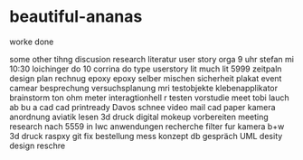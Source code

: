 # beautiful-ananas
worke done

some other tihng
discusion
research
literatur
user story
orga
9 uhr stefan mi
10:30 loichinger do
10 corrina do
type userstory
lit
much lit
5999
zeitpaln
design
plan
rechnug
epoxy
epoxy selber mischen
sicherheit
plakat
event camear
besprechung
versuchsplanung
mri testobjekte
klebenapplikator
brainstorm
ton
ohm meter
interagtionhell
r
testen
vorstudie
meet
tobi
lauch
ab
bu
a
cad
cad printready
Davos
schnee video
mail
cad
paper
kamera anordnung
aviatik lesen
3d druck
digital mokeup
vorbereiten
meeting\
research nach 5559 in lwc anwendungen
recherche filter fur kamera b+w
3d druck
raspxy
git fix
bestellung
mess konzept
db gespräch
UML
desity
design reschre